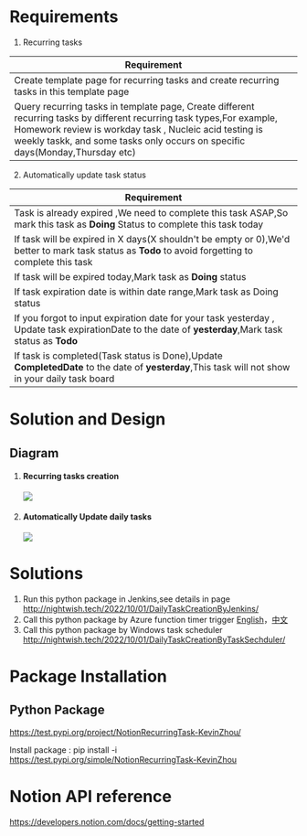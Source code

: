 # Requirements

1.  Recurring tasks

| Requirement                                                  |
| ------------------------------------------------------------ |
| Create template page for  recurring tasks and  create recurring tasks in this template page |
| Query recurring tasks  in template page, Create different recurring tasks by different recurring task types,For example, Homework review is workday task , Nucleic acid testing is weekly taskk, and some tasks only occurs on specific days(Monday,Thursday etc) |


2.  Automatically update task status

| Requirement                                                  |
| ------------------------------------------------------------ |
| Task is already  expired ,We need to complete this task ASAP,So mark this task as **Doing** Status to complete this task today |
| If task will be expired in X days(X shouldn't be empty or 0),We'd better to mark task status as **Todo** to avoid forgetting  to complete this task |
| If task will be expired today,Mark task as **Doing** status  |
| If task expiration date is within date range,Mark task as Doing status |
| If you forgot to input expiration date for your task yesterday , Update task expirationDate to the date of **yesterday**,Mark task status as **Todo** |
| If task is completed(Task status is Done),Update **CompletedDate** to the date of **yesterday**,This task will not show  in your daily task board |

# Solution and Design

## Diagram 

1. #### Recurring tasks creation 

   ![](http://kevinbucket2020.oss-cn-hangzhou.aliyuncs.com/HexoBlog/RecurringTaskCreation/RecurringTaskCreation.png)

2. #### Automatically Update daily tasks

   ![](http://kevinbucket2020.oss-cn-hangzhou.aliyuncs.com/HexoBlog/RecurringTaskCreation/TaskStatusUpdate.png)



# Solutions

1. Run this python package in Jenkins,see details in page http://nightwish.tech/2022/10/01/DailyTaskCreationByJenkins/
2. Call this python package  by Azure function timer trigger [English](https://nightwish.tech/2022/11/25/RecurringTaskCreationEnglish/#more)，[中文](https://nightwish.tech/2022/09/25/RecurringTaskCreation/)
3. Call this python package by Windows task scheduler   http://nightwish.tech/2022/10/01/DailyTaskCreationByTaskSechduler/

# Package Installation

## Python Package

https://test.pypi.org/project/NotionRecurringTask-KevinZhou/

Install package : pip install -i https://test.pypi.org/simple/NotionRecurringTask-KevinZhou

# Notion API reference

https://developers.notion.com/docs/getting-started

